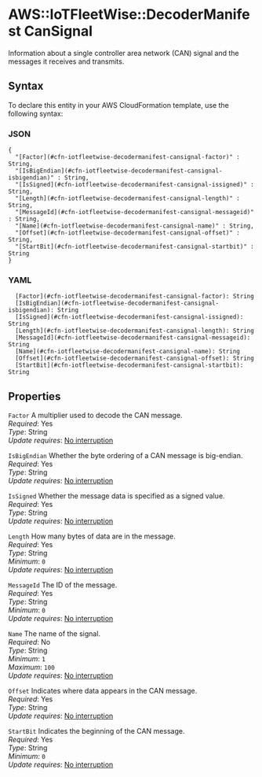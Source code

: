 # AWS::IoTFleetWise::DecoderManifest CanSignal<a name="aws-properties-iotfleetwise-decodermanifest-cansignal"></a>

Information about a single controller area network \(CAN\) signal and the messages it receives and transmits\.

## Syntax<a name="aws-properties-iotfleetwise-decodermanifest-cansignal-syntax"></a>

To declare this entity in your AWS CloudFormation template, use the following syntax:

### JSON<a name="aws-properties-iotfleetwise-decodermanifest-cansignal-syntax.json"></a>

```
{
  "[Factor](#cfn-iotfleetwise-decodermanifest-cansignal-factor)" : String,
  "[IsBigEndian](#cfn-iotfleetwise-decodermanifest-cansignal-isbigendian)" : String,
  "[IsSigned](#cfn-iotfleetwise-decodermanifest-cansignal-issigned)" : String,
  "[Length](#cfn-iotfleetwise-decodermanifest-cansignal-length)" : String,
  "[MessageId](#cfn-iotfleetwise-decodermanifest-cansignal-messageid)" : String,
  "[Name](#cfn-iotfleetwise-decodermanifest-cansignal-name)" : String,
  "[Offset](#cfn-iotfleetwise-decodermanifest-cansignal-offset)" : String,
  "[StartBit](#cfn-iotfleetwise-decodermanifest-cansignal-startbit)" : String
}
```

### YAML<a name="aws-properties-iotfleetwise-decodermanifest-cansignal-syntax.yaml"></a>

```
  [Factor](#cfn-iotfleetwise-decodermanifest-cansignal-factor): String
  [IsBigEndian](#cfn-iotfleetwise-decodermanifest-cansignal-isbigendian): String
  [IsSigned](#cfn-iotfleetwise-decodermanifest-cansignal-issigned): String
  [Length](#cfn-iotfleetwise-decodermanifest-cansignal-length): String
  [MessageId](#cfn-iotfleetwise-decodermanifest-cansignal-messageid): String
  [Name](#cfn-iotfleetwise-decodermanifest-cansignal-name): String
  [Offset](#cfn-iotfleetwise-decodermanifest-cansignal-offset): String
  [StartBit](#cfn-iotfleetwise-decodermanifest-cansignal-startbit): String
```

## Properties<a name="aws-properties-iotfleetwise-decodermanifest-cansignal-properties"></a>

`Factor`  <a name="cfn-iotfleetwise-decodermanifest-cansignal-factor"></a>
A multiplier used to decode the CAN message\.  
*Required*: Yes  
*Type*: String  
*Update requires*: [No interruption](https://docs.aws.amazon.com/AWSCloudFormation/latest/UserGuide/using-cfn-updating-stacks-update-behaviors.html#update-no-interrupt)

`IsBigEndian`  <a name="cfn-iotfleetwise-decodermanifest-cansignal-isbigendian"></a>
Whether the byte ordering of a CAN message is big\-endian\.  
*Required*: Yes  
*Type*: String  
*Update requires*: [No interruption](https://docs.aws.amazon.com/AWSCloudFormation/latest/UserGuide/using-cfn-updating-stacks-update-behaviors.html#update-no-interrupt)

`IsSigned`  <a name="cfn-iotfleetwise-decodermanifest-cansignal-issigned"></a>
Whether the message data is specified as a signed value\.  
*Required*: Yes  
*Type*: String  
*Update requires*: [No interruption](https://docs.aws.amazon.com/AWSCloudFormation/latest/UserGuide/using-cfn-updating-stacks-update-behaviors.html#update-no-interrupt)

`Length`  <a name="cfn-iotfleetwise-decodermanifest-cansignal-length"></a>
How many bytes of data are in the message\.  
*Required*: Yes  
*Type*: String  
*Minimum*: `0`  
*Update requires*: [No interruption](https://docs.aws.amazon.com/AWSCloudFormation/latest/UserGuide/using-cfn-updating-stacks-update-behaviors.html#update-no-interrupt)

`MessageId`  <a name="cfn-iotfleetwise-decodermanifest-cansignal-messageid"></a>
The ID of the message\.  
*Required*: Yes  
*Type*: String  
*Minimum*: `0`  
*Update requires*: [No interruption](https://docs.aws.amazon.com/AWSCloudFormation/latest/UserGuide/using-cfn-updating-stacks-update-behaviors.html#update-no-interrupt)

`Name`  <a name="cfn-iotfleetwise-decodermanifest-cansignal-name"></a>
The name of the signal\.  
*Required*: No  
*Type*: String  
*Minimum*: `1`  
*Maximum*: `100`  
*Update requires*: [No interruption](https://docs.aws.amazon.com/AWSCloudFormation/latest/UserGuide/using-cfn-updating-stacks-update-behaviors.html#update-no-interrupt)

`Offset`  <a name="cfn-iotfleetwise-decodermanifest-cansignal-offset"></a>
Indicates where data appears in the CAN message\.  
*Required*: Yes  
*Type*: String  
*Update requires*: [No interruption](https://docs.aws.amazon.com/AWSCloudFormation/latest/UserGuide/using-cfn-updating-stacks-update-behaviors.html#update-no-interrupt)

`StartBit`  <a name="cfn-iotfleetwise-decodermanifest-cansignal-startbit"></a>
Indicates the beginning of the CAN message\.  
*Required*: Yes  
*Type*: String  
*Minimum*: `0`  
*Update requires*: [No interruption](https://docs.aws.amazon.com/AWSCloudFormation/latest/UserGuide/using-cfn-updating-stacks-update-behaviors.html#update-no-interrupt)